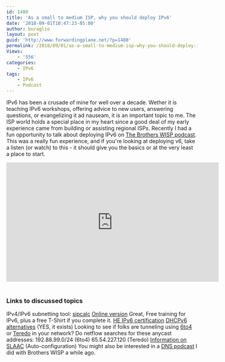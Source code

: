 ```yaml
---
id: 1480
title: 'As a small to medium ISP, why you should deploy IPv6'
date: '2018-09-01T10:47:23-05:00'
author: buraglio
layout: post
guid: 'http://www.forwardingplane.net/?p=1480'
permalink: /2018/09/01/as-a-small-to-medium-isp-why-you-should-deploy-ipv6/
Views:
    - '556'
categories:
    - IPv6
tags:
    - IPv6
    - Podcast
---
```


IPv6 has been a crusade of mine for well over a decade. Wether it is teaching IPv6 workshops, offering advice to new users, answering questions, or evangelizing it ad nauseam, it is an important topic to me. The ISP world holds a special place in my heart since a good deal of my early experience came from building or assisting regional ISPs. Recently I had a fun opportunity to talk about deploying IPv6 on <a href="http://thebrotherswisp.com/">The Brothers WISP podcast</a>.
This was a really fun experience, and if you're looking at deploying v6, take a listen (or watch) to this - it should give you the basics or at the very least a place to start.
<iframe src="https://www.youtube.com/embed/5c_6R23CiLQ" width="560" height="315" frameborder="0" allowfullscreen="allowfullscreen"></iframe>
&nbsp;
<h3>Links to discussed topics</h3>
IPv4/IPv6 subnetting tool: <a href="https://github.com/sii/sipcalc">sipcalc</a>
<a href="http://sipcalc.tools.uebi.net/">Online version</a>
Great, Free training for IPv6, plus a free T-Shirt if you complete it. <a href="https://ipv6.he.net/certification/">HE IPv6 certification</a>
<a href="https://en.wikipedia.org/wiki/Comparison_of_DHCP_server_software">DHCPv6 alternatives</a> (YES, it exists)
Looking to see if folks are tunneling using <a href="https://tools.ietf.org/html/rfc3068">6to4</a> or <a href="https://en.wikipedia.org/wiki/Teredo_tunneling">Teredo</a> in your network? Do netflow searches for these anycast addresses:
192.88.99.0/24 (6to4)
65.54.227.120 (Teredo)
<a href="https://howdoesinternetwork.com/2013/slaac">Information on SLAAC</a> (Auto-configuration)
You might also be interested in a <a href="https://www.youtube.com/watch?v=c8m2Sjre6t4&amp;feature=youtu.be">DNS podcast</a> I did with Brothers WISP a while ago.